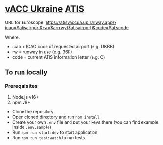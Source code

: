 # [vACC Ukraine](https://vacc-ua.org) [ATIS](atisvaccua.up.railway.app)

URL for Euroscope: https://atisvaccua.up.railway.app/?icao=$atisairport&rw=$arrrwy($atisairport)&code=$atiscode

Where:

- icao = ICAO code of requested airport (e.g. UKBB)
- rw = runway in use (e.g. 36R)
- code = current ATIS information letter (e.g. C)

## To run locally

### Prerequisites

1. Node.js v16+
1. npm v8+

- Clone the repository
- Open cloned directory and run `npm install`
- Create your own `.env` file and put your keys there (you can find example inside `.env.sample`)
- Run `npm run start:dev` to start application
- Run `npm run test:watch` to run tests
